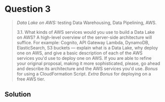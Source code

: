 # Question 3

> *Data Lake on AWS:* testing Data Warehousing, Data Pipelining, AWS.
>
>   3.1. What kinds of AWS services would you use to build a Data Lake on AWS? A high-level overview of the server-side architecture will suffice.
>   For example: Cognito, API Gateway Lambda, DynamoDB, ElasticSearch, S3 buckets — explain what is a Data Lake, why deploy one on AWS, and give a basic description of each of the AWS services you'd use to deploy one on AWS. If you are able to refine your original proposal, making it more sophisticated, please, go ahead and describe its architecture and the AWS services you'd use.
>   *Bonus* for using a CloudFormation Script. 
>   *Extra Bonus* for deploying on a free AWS tier.

## Solution
